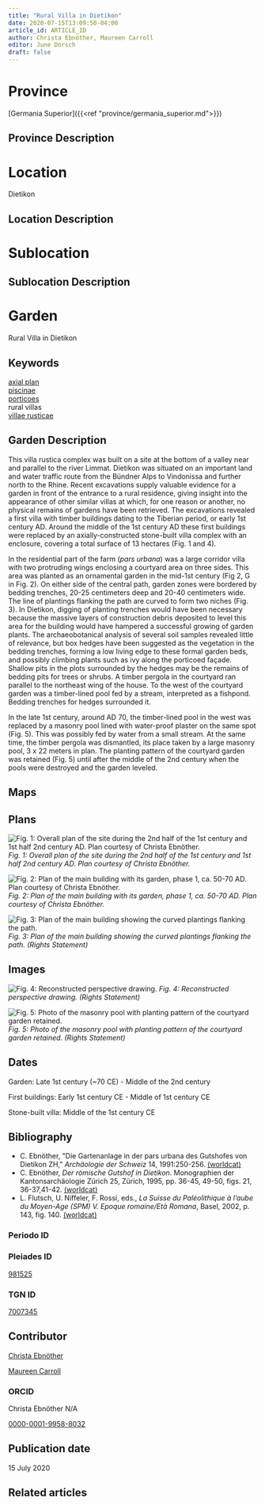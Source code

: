 ```yaml
---
title: "Rural Villa in Dietikon"
date: 2020-07-15T13:09:50-04:00
article_id: ARTICLE_ID
author: Christa Ebnöther, Maureen Carroll
editor: June Dorsch
draft: false
---
```


# Province

[Germania Superior]({{<ref "province/germania_superior.md">}})  

## Province Description

<!-- DESCRIPTION -->


# Location

Dietikon

## Location Description

<!-- LEAVE THIS BLANK FOR NOW -->

# Sublocation

<!--
[AREA WITHIN LOCATION, LIKE “PALATINE HILL”](GEOREFERENCE LINK)
A sublocation is any area larger than an individual garden, but located within a location. I would always try to include a link to a controlled vocabulary here if possible. This ID may well be different from the Garden ID, e.g., Pompeii versus a Garden in one of the houses which has its own Pleiades ID.
-->

## Sublocation Description

<!-- DESCRIPTION -->

# Garden

Rural Villa in Dietikon

## Keywords

[axial plan](http://vocab.getty.edu/page/aat/300121971)  
[piscinae](http://vocab.getty.edu/page/aat/300375619)  
[porticoes](http://vocab.getty.edu/page/aat/300004145)  
rural villas  
[villae rusticae](http://vocab.getty.edu/page/aat/300005518)

## Garden Description

This villa rustica complex was built on a site at the bottom of a valley near and parallel to the river Limmat. Dietikon was situated on an important land and water traffic route from the Bündner Alps to Vindonissa and further north to the Rhine. Recent excavations supply valuable evidence for a garden in front of the entrance to a rural residence, giving insight into the appearance of other similar villas at which, for one reason or another, no physical remains of gardens have been retrieved. The excavations revealed a first villa with timber buildings dating to the Tiberian period, or early 1st century AD. Around the middle of the 1st century AD these first buildings were replaced by an axially-constructed stone-built villa complex with an enclosure, covering a total surface of 13 hectares (Fig. 1 and 4).

In the residential part of the farm (*pars urbana*) was a large corridor villa with two protruding wings enclosing a courtyard area on three sides. This area was planted as an ornamental garden in the mid-1st century (Fig 2, G in Fig. 2). On either side of the central path, garden zones were bordered by bedding trenches, 20-25 centimeters deep and 20-40 centimeters wide. The line of plantings flanking the path are curved to form two niches (Fig. 3). In Dietikon, digging of planting trenches would have been necessary because the massive layers of construction debris deposited to level this area for the building would have hampered a successful growing of garden plants. The archaeobotanical analysis of several soil samples revealed little of relevance, but box hedges have been suggested as the vegetation in the bedding trenches, forming a low living edge to these formal garden beds, and possibly climbing plants such as ivy along the porticoed façade. Shallow pits in the plots surrounded by the hedges may be the remains of bedding pits for trees or shrubs. A timber pergola in the courtyard ran parallel to the northeast wing of the house. To the west of the courtyard garden was a timber-lined pool fed by a stream, interpreted as a fishpond. Bedding trenches for hedges surrounded it.

In the late 1st century, around AD 70, the timber-lined pool in the west was replaced by a masonry pool lined with water-proof plaster on the same spot (Fig. 5). This was possibly fed by water from a small stream. At the same time, the timber pergola was dismantled, its place taken by a large masonry pool, 3 x 22 meters in plan. The planting pattern of the courtyard garden was retained (Fig. 5) until after the middle of the 2nd century when the pools were destroyed and the garden leveled.

## Maps

<!--
![alt_text](../../images/image_name.ext)
*CAPTION*
-->

## Plans

![Fig. 1: Overall plan of the site during the 2nd half of the 1st century and 1st half 2nd century AD. Plan courtesy of Christa Ebnöther.](../../images/EUR_GS_Die_Rv1_carroll.jpg)
*Fig. 1: Overall plan of the site during the 2nd half of the 1st century and 1st half 2nd century AD. Plan courtesy of Christa Ebnöther.*

![Fig. 2: Plan of the main building with its garden, phase 1, ca. 50-70 AD. Plan courtesy of Christa Ebnöther.](../../images/EUR_GS_Die_Rv3_carroll.jpg)
*Fig. 2: Plan of the main building with its garden, phase 1, ca. 50-70 AD. Plan courtesy of Christa Ebnöther.*

![Fig. 3: Plan of the main building showing the curved plantings flanking the path.](../../images/EUR_GS_Die_Rv4_carroll.jpg)
*Fig. 3: Plan of the main building showing the curved plantings flanking the path. (Rights Statement)*

## Images

![Fig. 4: Reconstructed perspective drawing.](../../images/EUR_GS_Die_Rv2_carroll.jpg)
*Fig. 4: Reconstructed perspective drawing. (Rights Statement)*

![Fig. 5: Photo of the masonry pool with planting pattern of the courtyard garden retained.](../../images/EUR_GS_Die_Rv5_carroll.jpg)
*Fig. 5: Photo of the masonry pool with planting pattern of the courtyard garden retained. (Rights Statement)*

## Dates

Garden: Late 1st century (~70 CE) - Middle of the 2nd century

First buildings: Early 1st century CE - Middle of 1st century CE

Stone-built villa: Middle of the 1st century CE

## Bibliography

* C. Ebnöther, "Die Gartenanlage in der pars urbana des Gutshofes von Dietikon ZH," *Archäologie der Schweiz* 14, 1991:250-256. [(worldcat)](http://www.worldcat.org/oclc/891753339)
* C. Ebnöther, *Der römische Gutshof in Dietikon*. Monographien der Kantonsarchäologie Zürich 25, Zürich, 1995, pp. 36-45, 49-50, figs. 21, 36-37,41-42. [(worldcat)](http://www.worldcat.org/oclc/891774240)
* L. Flutsch, U. Niffeler, F. Rossi, eds., *La Suisse du Paléolithique à l’aube du Moyen-Age (SPM) V. Epoque romaine/Età Romana*, Basel, 2002, p. 143, fig. 140. [(worldcat)](http://www.worldcat.org/oclc/492139765)

### Periodo ID

<!-- [PERIODO_ID](https://pleiades.stoa.org/places/PLEIADES_ID) -->

### Pleiades ID

[981525](https://pleiades.stoa.org/places/981525)

### TGN ID

[7007345](http://vocab.getty.edu/page/tgn/7007345)

## Contributor

[Christa Ebnöther](https://www.iaw.unibe.ch/ueber_uns/arp_amp_pa_personen/prof_dr_ebnoether_christa/index_ger.html#pane222202)

[Maureen Carroll](https://www.sheffield.ac.uk/archaeology/our-people/academic-staff/maureen-carroll)

### ORCID

Christa Ebnöther N/A

[0000-0001-9958-8032](https://orcid.org/0000-0001-9958-8032)

## Publication date

15 July 2020

## Related articles

<!-- Links to other related articles. Leave blank for now -->
